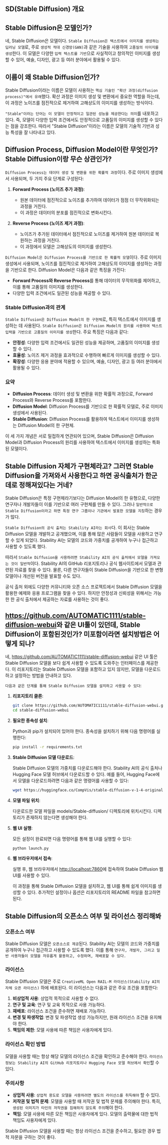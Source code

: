 ## SD(Stable Diffusion) 개요

## Stable Diffusion은 모델인가?

네, Stable Diffusion은 모델이다. `Stable Diffusion은 텍스트에서 이미지를 생성하는 딥러닝 모델`로, 주로 `생성적 적대 신경망(GAN)`과 같은 기술을 사용하여 `고품질의 이미지를 생성`한다. 이 모델은 다양한 `입력 텍스트를 기반`으로 사실적이고 창의적인 이미지를 생성할 수 있어, 예술, 디자인, 광고 등 여러 분야에서 활용될 수 있다.

## 이름이 왜 Stable Diffusion인가?

Stable Diffusion이라는 이름은 모델이 사용하는 `핵심 기술인 "확산 과정(diffusion process)"에서 유래`했다. 확산 과정은 이미지 생성 및 변환에서 중요한 역할을 하는데, 이 과정은 노이즈를 점진적으로 제거하여 고해상도의 이미지를 생성하는 방식이다.

`"Stable"이라는 단어는 이 모델이 안정적이고 일관된 성능을 제공한다는 의미`를 내포하고 있다. 즉, 모델이 다양한 입력 조건에서도 안정적으로 고품질의 이미지를 생성할 수 있다는 점을 강조한다. 따라서 "Stable Diffusion"이라는 이름은 모델의 기술적 기반과 성능 특성을 잘 나타내고 있다.

## Diffusion Process, Diffusion Model이란 무엇인가? Stable Diffusion이랑 무슨 상관인가?

`Diffusion Process는 데이터 생성 및 변환을 위한 확률적 과정`이다. 주로 이미지 생성에서 사용되며, 두 가지 주요 단계로 구성된다:

1. **Forward Process (노이즈 추가 과정)**:
   - 원본 데이터에 점진적으로 노이즈를 추가하여 데이터가 점점 더 무작위화되는 과정을 거친다.
   - 이 과정은 데이터의 분포를 점진적으로 변화시킨다.

2. **Reverse Process (노이즈 제거 과정)**:
   - 노이즈가 추가된 데이터에서 점진적으로 노이즈를 제거하여 원본 데이터로 복원하는 과정을 거친다.
   - 이 과정에서 모델은 고해상도의 이미지를 생성한다.

`Diffusion Model은 Diffusion Process를 기반으로 한 확률적 모델`이다. 주로 이미지 생성에서 사용되며, 노이즈를 점진적으로 제거하여 고해상도의 이미지를 생성하는 과정을 기반으로 한다. Diffusion Model은 다음과 같은 특징을 가진다:

- **Forward Process와 Reverse Process**를 통해 데이터의 무작위화를 제어하고, 이를 통해 고품질의 이미지를 생성한다.
- 다양한 입력 조건에서도 일관된 성능을 제공할 수 있다.

### Stable Diffusion과의 관계

`Stable Diffusion은 Diffusion Model의 한 구현체`로, 특히 텍스트에서 이미지를 생성하는 데 사용된다. `Stable Diffusion은 Diffusion Model의 원리를 사용하여 텍스트 입력을 기반으로 고품질의 이미지를 생성`한다. 주요 특징은 다음과 같다:

- **안정성**: 다양한 입력 조건에서도 일관된 성능을 제공하며, 고품질의 이미지를 생성할 수 있다.
- **효율성**: 노이즈 제거 과정을 효과적으로 수행하여 빠르게 이미지를 생성할 수 있다.
- **확장성**: 다양한 응용 분야에 적용할 수 있으며, 예술, 디자인, 광고 등 여러 분야에서 활용될 수 있다.

### 요약

- **Diffusion Process**: 데이터 생성 및 변환을 위한 확률적 과정으로, Forward Process와 Reverse Process를 포함한다.
- **Diffusion Model**: Diffusion Process를 기반으로 한 확률적 모델로, 주로 이미지 생성에서 사용된다.
- **Stable Diffusion**: Diffusion Process를 활용하여 텍스트에서 이미지를 생성하는 Diffusion Model의 한 구현체.

이 세 가지 개념은 서로 밀접하게 연관되어 있으며, Stable Diffusion은 Diffusion Model과 Diffusion Process의 원리를 사용하여 텍스트에서 이미지를 생성하는 특화된 모델이다.

## Stable Diffusion 자체가 구현체라고? 그러면 Stable Diffusion을 가져와서 사용한다고 하면 공식출처가 한군데로 정해져있다는 거네?

Stable Diffusion은 특정 구현체라기보다는 Diffusion Model의 한 유형으로, 다양한 연구자나 개발자들이 이를 기반으로 여러 구현체를 만들 수 있다. 그러나 `일반적으로 Stable Diffusion이라고 하면 특정 연구 그룹이나 기관에서 발표한 모델을 지칭`하는 경우가 많다.

`Stable Diffusion의 공식 출처는 Stability AI라는 회사`다. 이 회사는 Stable Diffusion 모델을 개발하고 공개했으며, 이를 통해 많은 사람들이 모델을 사용하고 연구할 수 있게 되었다. Stability AI는 모델의 코드와 가중치를 공개하여 누구나 접근하고 사용할 수 있도록 했다.

따라서 `Stable Diffusion을 사용하려면 Stability AI의 공식 출처에서 모델을 가져오는 것이 일반적`이다. Stability AI의 GitHub 리포지토리나 공식 웹사이트에서 모델과 관련된 자료를 찾을 수 있다. 물론, 다른 연구자들이 Stable Diffusion을 기반으로 한 변형 모델이나 개선된 버전을 발표할 수도 있다.

공식 출처 외에도 다양한 커뮤니티와 오픈 소스 프로젝트에서 Stable Diffusion 모델을 활용한 예제와 응용 프로그램을 찾을 수 있다. 하지만 안정성과 신뢰성을 위해서는 가능한 한 공식 출처에서 제공하는 자료를 사용하는 것이 좋다.

## <https://github.com/AUTOMATIC1111/stable-diffusion-webui>와 같은 UI툴이 있던데, Stable Diffusion이 포함된것인가? 미포함이라면 설치방법은 어떻게 되나?

네, https://github.com/AUTOMATIC1111/stable-diffusion-webui 같은 UI 툴은 Stable Diffusion 모델을 보다 쉽게 사용할 수 있도록 도와주는 인터페이스를 제공한다. 이 리포지토리는 Stable Diffusion 모델을 포함하고 있지 않지만, 모델을 다운로드하고 설정하는 방법을 안내하고 있다.

`다음과 같은 단계를 통해 Stable Diffusion 모델을 설치하고 사용할 수 있다`:

1. **리포지토리 클론**:

   ```bash
   git clone https://github.com/AUTOMATIC1111/stable-diffusion-webui.git
   cd stable-diffusion-webui
   ```

2. **필요한 종속성 설치**:

    Python과 pip가 설치되어 있어야 한다. 종속성을 설치하기 위해 다음 명령어를 실행한다:

    ```bash
    pip install -r requirements.txt
    ```

3. **Stable Diffusion 모델 다운로드**:

    Stable Diffusion 모델의 가중치를 다운로드해야 한다. Stability AI의 공식 출처나 Hugging Face 모델 허브에서 다운로드할 수 있다. 예를 들어, Hugging Face에서 모델을 다운로드하려면 다음과 같은 명령어를 사용할 수 있다:

    ```bash
    wget https://huggingface.co/CompVis/stable-diffusion-v-1-4-original/resolve/main/sd-v1-4.ckpt -O models/Stable-diffusion/model.ckpt
    ```

4. **모델 파일 위치**:

    다운로드한 모델 파일을 models/Stable-diffusion/ 디렉토리에 위치시킨다. 디렉토리가 존재하지 않는다면 생성해야 한다.

5. **웹 UI 실행**:

    모든 설정이 완료되면 다음 명령어를 통해 웹 UI를 실행할 수 있다:

    ```bash
    python launch.py
    ```

6. **웹 브라우저에서 접속**:

    실행 후, 웹 브라우저에서 <http://localhost:7860>에 접속하여 Stable Diffusion 웹 UI를 사용할 수 있다.

    이 과정을 통해 Stable Diffusion 모델을 설치하고, 웹 UI를 통해 쉽게 이미지를 생성할 수 있다. 추가적인 설정이나 옵션은 리포지토리의 README 파일을 참고하면 된다.

## Stable Diffusion의 오픈소스 여부 및 라이선스 정리해봐

### 오픈소스 여부

Stable Diffusion 모델은 `오픈소스로 제공`된다. Stability AI는 모델의 코드와 가중치를 공개하여 누구나 접근하고 사용할 수 있도록 했다. 이를 통해 `연구자, 개발자, 그리고 일반 사용자들이 모델을 자유롭게 활용하고, 수정하며, 재배포할 수 있다.`

### 라이선스

Stable Diffusion 모델은 주로 `CreativeML Open RAIL-M 라이선스(Stability AI의 자체 오픈 라이선스)` 하에 배포된다. 이 라이선스는 다음과 같은 주요 조건을 포함한다:

1. **비상업적 사용**: 상업적 목적으로 사용할 수 없다.
2. **연구 및 교육**: 연구 및 교육 목적으로 사용 가능하다.
3. **재배포**: 라이선스 조건을 준수하면 재배포 가능하다.
4. **변경 및 파생작업**: 변경 및 파생작업 생성 가능하지만, 원래 라이선스 조건을 유지해야 한다.
5. **책임의 제한**: 모델 사용에 따른 책임은 사용자에게 있다.

### 라이선스 확인 방법

모델을 사용할 때는 항상 해당 모델의 라이선스 조건을 확인하고 준수해야 한다. `라이선스 정보는 Stability AI의 GitHub 리포지토리나 Hugging Face 모델 허브에서 확인`할 수 있다.

### 주의사항

- **상업적 사용**: `상업적 용도로 모델을 사용하려면 별도의 라이선스를 취득해야` 할 수 있다.
- **저작권 및 법적 문제**: 모델을 사용할 때 저작권 및 법적 문제를 주의해야 한다. 특히, `생성된 이미지가 타인의 저작권을 침해하지 않도록 주의`해야 한다.
- **책임**: 모델 사용에 따른 모든 책임은 사용자에게 있다. 모델의 출력물에 대한 법적 책임도 사용자에게 있다.

Stable Diffusion 모델을 사용할 때는 항상 라이선스 조건을 준수하고, 필요한 경우 법적 자문을 구하는 것이 좋다.